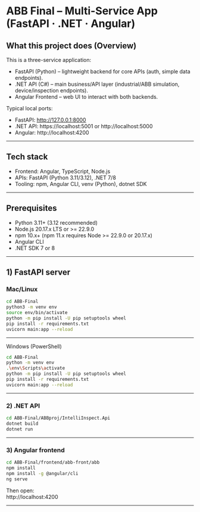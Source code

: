 # ABB Final – Multi-Service App (FastAPI · .NET · Angular)

## What this project does (Overview)
This is a three-service application:

- FastAPI (Python) – lightweight backend for core APIs (auth, simple data endpoints).
- .NET API (C#) – main business/API layer (industrial/ABB simulation, device/inspection endpoints).
- Angular Frontend – web UI to interact with both backends.

Typical local ports:
- FastAPI: http://127.0.0.1:8000
- .NET API: https://localhost:5001 or http://localhost:5000
- Angular: http://localhost:4200

---

## Tech stack
- Frontend: Angular, TypeScript, Node.js
- APIs: FastAPI (Python 3.11/3.12), .NET 7/8
- Tooling: npm, Angular CLI, venv (Python), dotnet SDK

---

## Prerequisites
- Python 3.11+ (3.12 recommended)
- Node.js 20.17.x LTS or >= 22.9.0
- npm 10.x+ (npm 11.x requires Node >= 22.9.0 or 20.17.x)
- Angular CLI
- .NET SDK 7 or 8

---

## 1) FastAPI server

### Mac/Linux
```bash
cd ABB-Final
python3 -m venv env
source env/bin/activate
python -m pip install -U pip setuptools wheel
pip install -r requirements.txt
uvicorn main:app --reload
```

---

Windows (PowerShell)
```bash
cd ABB-Final
python -m venv env
.\env\Scripts\activate
python -m pip install -U pip setuptools wheel
pip install -r requirements.txt
uvicorn main:app --reload
```


---

### 2) .NET API
```bash
cd ABB-Final/ABBproj/IntelliInspect.Api
dotnet build
dotnet run
```



---

### 3) Angular frontend
``` bash
cd ABB-Final/frontend/abb-front/abb
npm install
npm install -g @angular/cli
ng serve
```


Then open:  
http://localhost:4200

---


